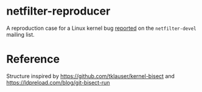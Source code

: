# netfilter-reproducer
A reproduction case for a Linux kernel bug [reported](https://lore.kernel.org/netfilter-devel/CALvGib_xHOVD2+6tKm2Sf0wVkQwut2_z2gksZPcGw30tOvOAAA@mail.gmail.com/T/#u) on the `netfilter-devel` mailing list.

# Reference

Structure inspired by https://github.com/tklauser/kernel-bisect and https://ldpreload.com/blog/git-bisect-run
